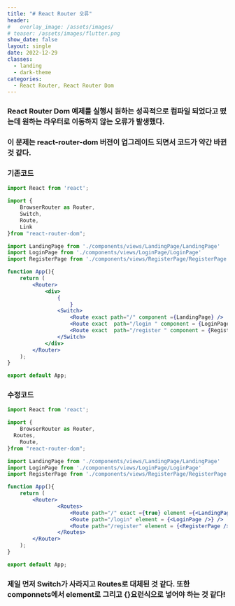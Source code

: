 ```yaml
---
title: "# React Router 오류"
header:
#   overlay_image: /assets/images/
# teaser: /assets/images/flutter.png
show_date: false
layout: single
date: 2022-12-29
classes:
  - landing
  - dark-theme
categories:
  - React Router, React Router Dom
---
```


### React Router Dom 예제를 실행시 원하는 성곡적으로 컴파일 되었다고 떴는데 원하는 라우터로 이동하지 않는 오류가 발생했다. 

### 이 문제는 react-router-dom 버전이 업그레이드 되면서 코드가 약간 바뀐것 같다. 

### 기존코드

```jsx
import React from 'react';

import {
	BrowserRouter as Router,
	Switch,
	Route,
	Link
}from "react-router-dom";

import LandingPage from './components/views/LandingPage/LandingPage'
import LoginPage from './components/views/LoginPage/LoginPage'
import RegisterPage from './components/views/RegisterPage/RegisterPage'

function App(){
	return (
		<Router>
			<div>
				{
					}
				<Switch>
					<Route exact path="/" component ={LandingPage} />
					<Route exact  path="/login " component = {LoginPage} />
					<Route exact  path="/register " component = {RegisterPage } />
				</Switch>
			</div>
		</Router>		
	);
}

export default App;
```

### 수정코드

```jsx
import React from 'react';

import {
	BrowserRouter as Router,
  Routes,
	Route,
}from "react-router-dom";

import LandingPage from './components/views/LandingPage/LandingPage'
import LoginPage from './components/views/LoginPage/LoginPage'
import RegisterPage from './components/views/RegisterPage/RegisterPage'

function App(){
	return (
		<Router>
				<Routes>
					<Route path="/" exact ={true} element ={<LandingPage />} />
					<Route path="/login" element = {<LoginPage />} />
					<Route path="/register" element = {<RegisterPage />} />
				</Routes>
		</Router>		
	);
}

export default App;

```

### 제일 먼저 Switch가 사라지고 Routes로 대체된 것 같다. 또한 componnets에서 element로 그리고 {<LandingPage />}요런식으로 넣어야 하는 것 같다!

